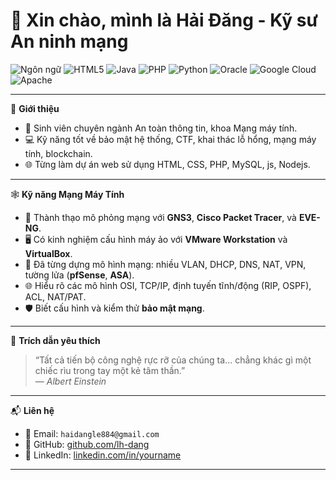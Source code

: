 # 👋 Xin chào, mình là Hải Đăng - Kỹ sư An ninh mạng

![Ngôn ngữ](https://img.shields.io/badge/C-blue?style=flat&logo=c)
![HTML5](https://img.shields.io/badge/html5-orange?style=flat&logo=html5)
![Java](https://img.shields.io/badge/java-yellow?style=flat&logo=java)
![PHP](https://img.shields.io/badge/php-purple?style=flat&logo=php)
![Python](https://img.shields.io/badge/python-blue?style=flat&logo=python)
![Oracle](https://img.shields.io/badge/Oracle-red?style=flat&logo=oracle)
![Google Cloud](https://img.shields.io/badge/Google%20Cloud-blue?style=flat&logo=googlecloud)
![Apache](https://img.shields.io/badge/apache-red?style=flat&logo=apache)

---

🧠 **Giới thiệu**

- 🔐 Sinh viên chuyên ngành An toàn thông tin, khoa Mạng máy tính.
- 💻 Kỹ năng tốt về bảo mật hệ thống, CTF, khai thác lỗ hổng, mạng máy tính, blockchain.
- 🌐 Từng làm dự án web sử dụng HTML, CSS, PHP, MySQL, js, Nodejs.

---

🕸️ **Kỹ năng Mạng Máy Tính**

- 🧩 Thành thạo mô phỏng mạng với **GNS3**, **Cisco Packet Tracer**, và **EVE-NG**.
- 🖥️ Có kinh nghiệm cấu hình máy ảo với **VMware Workstation** và **VirtualBox**.
- 🔧 Đã từng dựng mô hình mạng: nhiều VLAN, DHCP, DNS, NAT, VPN, tường lửa (**pfSense**, **ASA**).
- 🌐 Hiểu rõ các mô hình OSI, TCP/IP, định tuyến tĩnh/động (RIP, OSPF), ACL, NAT/PAT.
- 🛡️ Biết cấu hình và kiểm thử **bảo mật mạng**.

---

📜 **Trích dẫn yêu thích**

> “Tất cả tiến bộ công nghệ rực rỡ của chúng ta... chẳng khác gì một chiếc rìu trong tay một kẻ tâm thần.”  
> — *Albert Einstein*

---

📬 **Liên hệ**

- 📧 Email: `haidangle884@gmail.com`
- 🔗 GitHub: [github.com/lh-dang](https://github.com/lh-dang)
- 🔗 LinkedIn: [linkedin.com/in/yourname](https://linkedin.com)

---
